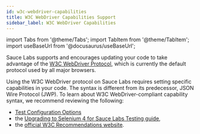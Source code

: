 ```yaml
---
id: w3c-webdriver-capabilities
title: W3C WebDriver Capabilities Support
sidebar_label: W3C WebDriver Capabilities
---
```


import Tabs from '@theme/Tabs';
import TabItem from '@theme/TabItem';
import useBaseUrl from '@docusaurus/useBaseUrl';

Sauce Labs supports and encourages updating your code to take advantage of the [W3C WebDriver Protocol](/dev/glossary/#w3c-webdriver-protocol), which is currently the default protocol used by all major browsers. 

Using the W3C WebDriver protocol on Sauce Labs requires setting specific capabilities in your code. The syntax is different from its predecessor, JSON Wire Protocol (JWP). To learn about W3C WebDriver-compliant capability syntax, we recommend reviewing the following:

* [Test Configuration Options](/dev/test-configuration-options)
* the [Upgrading to Selenium 4 for Sauce Labs Testing guide](/docs/web-apps/selenium/selenium4),  
* the [official W3C Recommendations website](https://www.w3.org/TR/webdriver1/#capabilities).